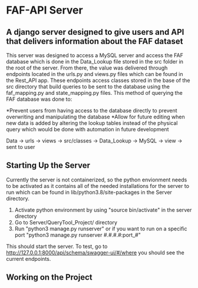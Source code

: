 # FAF-API Server

## A django server designed to give users and API that delivers information about the FAF dataset

This server was designed to access a MySQL server and access the FAF database which is done in the Data_Lookup file stored in the src folder in the root of the server. From there, the value was delivered through endpoints located in the urls.py and views.py files which can be found in the Rest_API app. These endpoints access classes stored in the base of the src directory that build queries to be sent to the database using the faf_mapping.py and state_mapping.py files. This method of querying the FAF database was done to:

*Prevent users from having access to the database directly to prevent overwriting and manipulating the database
*Allow for future editing when new data is added by altering the lookup tables instead of the physical query which would be done with automation in future development

Data -> urls -> views -> src/classes -> Data_Lookup -> MySQL -> view -> sent to user

## Starting Up the Server
Currently the server is not containerized, so the python envionment needs to be activated as it contains all of the needed installations for the server to run which can be found in lib/python3.8/site-packages in the Server directory.

1. Activate python environment by using "source bin/activate" in the server directory
2. Go to Server/QueryTool_Project/ directory
3. Run "python3 manage.py runserver" or if you want to run on a specific port "python3 manage.py runserver #.#.#.#:port_#"

This should start the server. To test, go to http://127.0.0.1:8000/api/schema/swagger-ui/#/where you should see the current endpoints.

## Working on the Project

